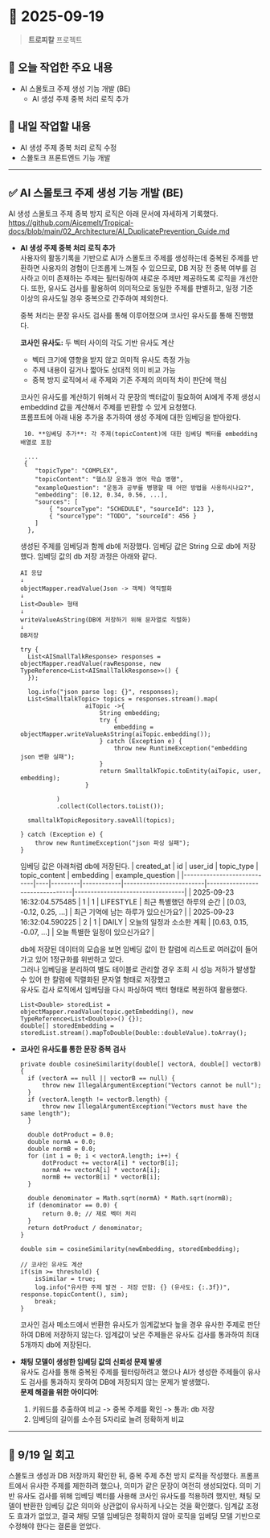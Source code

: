 # 📅 2025-09-19

> **트로피칼** 프로젝트

## 🧭 오늘 작업한 주요 내용

* AI 스몰토크 주제 생성 기능 개발 (BE)
  * AI 생성 주제 중복 처리 로직 추가

## 🚩 내일 작업할 내용

* AI 생성 주제 중복 처리 로직 수정
* 스몰토크 프론트엔드 기능 개발 

---

## ✅ AI 스몰토크 주제 생성 기능 개발 (BE) 
AI 생성 스몰토크 주제 중복 방지 로직은 아래 문서에 자세하게 기록했다.    
https://github.com/Aicemelt/Tropical-docs/blob/main/02_Architecture/AI_DuplicatePrevention_Guide.md

* **AI 생성 주제 중복 처리 로직 추가**   
  사용자의 활동기록을 기반으로 AI가 스몰토크 주제를 생성하는데 중복된 주제를 반환하면 사용자의 경험이 단조롭게 느껴질 수 있으므로, DB 저장 전 중복 여부를 검사하고 이미 존재하는 주제는 필터링하여 새로운 주제만 제공하도록 로직을 개선한다. 또한, 유사도 검사를 활용하여 의미적으로 동일한 주제를 판별하고, 일정 기준 이상의 유사도일 경우 중복으로 간주하여 제외한다.   

  중복 처리는 문장 유사도 검사를 통해 이루어졌으며 코사인 유사도를 통해 진행했다.   
  
  **코사인 유사도:** 두 벡터 사이의 각도 기반 유사도 계산
    * 벡터 크기에 영향을 받지 않고 의미적 유사도 측정 가능
    * 주제 내용이 길거나 짧아도 상대적 의미 비교 가능
    * 중복 방지 로직에서 새 주제와 기존 주제의 의미적 차이 판단에 핵심
    
  코사인 유사도를 계산하기 위해서 각 문장의 백터값이 필요하여 AI에게 주제 생성시 embeddind 값을 계산해서 주제를 반환할 수 있게 요청했다.   
  프롬프트에 아래 내용 추가을 추가하여 생성 주제에 대한 임베딩을 받아왔다.
  ```
   10. **임베딩 추가**: 각 주제(topicContent)에 대한 임베딩 벡터를 embedding 배열로 포함

   ....
   {
      "topicType": "COMPLEX",
      "topicContent": "헬스장 운동과 영어 학습 병행",
      "exampleQuestion": "운동과 공부를 병행할 때 어떤 방법을 사용하시나요?",
      "embedding": [0.12, 0.34, 0.56, ...],
      "sources": [
          { "sourceType": "SCHEDULE", "sourceId": 123 },
          { "sourceType": "TODO", "sourceId": 456 }
      ]
    },
  ```
  생성된 주제를 임베딩과 함께 db에 저장했다.
  임베딩 값은 String 으로 db에 저장했다. 임베딩 값의 db 저장 과정은 아래와 같다.
  ```
  AI 응답 
  ↓
  objectMapper.readValue(Json -> 객체) 역직렬화 
  ↓ 
  List<Double> 형태
  ↓
  writeValueAsString(DB에 저장하기 위해 문자열로 직렬화)
  ↓ 
  DB저장
  ```
  ```
  try {
    List<AISmallTalkResponse> responses = objectMapper.readValue(rawResponse, new TypeReference<List<AISmallTalkResponse>>() {
    });

    log.info("json parse log: {}", responses);
    List<SmalltalkTopic> topics = responses.stream().map(
                    aiTopic ->{
                        String embedding;
                        try {
                            embedding = objectMapper.writeValueAsString(aiTopic.embedding());
                        } catch (Exception e) {
                            throw new RuntimeException("embedding json 변환 실패");
                        }
                        return SmalltalkTopic.toEntity(aiTopic, user, embedding);
                    }

            )
            .collect(Collectors.toList());

    smalltalkTopicRepository.saveAll(topics);

  } catch (Exception e) {
      throw new RuntimeException("json 파싱 실패");
  }
  ```
  임베딩 값은 아래처럼 db에 저장된다.
  | created_at                | id | user_id | topic_type | topic_content           | embedding                     | example_question                 |
  |----------------------------|----|---------|------------|-------------------------|--------------------------------|----------------------------------|
  | 2025-09-23 16:32:04.575485 | 1  | 1       | LIFESTYLE  | 최근 특별했던 하루의 순간 | [0.03, -0.12, 0.25, ...]       | 최근 기억에 남는 하루가 있으신가요? |
  | 2025-09-23 16:32:04.590225 | 2  | 1       | DAILY      | 오늘의 일정과 소소한 계획 | [0.63, 0.15, -0.07, ...]       | 오늘 특별한 일정이 있으신가요?     |
  
  db에 저장된 데이터의 모습을 보면 임베딩 값이 한 칼럼에 리스트로 여러값이 들어가고 있어 1정규화를 위반하고 있다.   
  그러나 임베딩을 분리하여 별도 테이블로 관리할 경우 조회 시 성능 저하가 발생할 수 있어 한 칼럼에 직렬화된 문자열 형태로 저장했고    
  유사도 검사 로직에서 임베딩을 다시 파싱하여 백터 형태로 복원하여 활용했다.
  ```
  List<Double> storedList = objectMapper.readValue(topic.getEmbedding(), new TypeReference<List<Double>>() {});
  double[] storedEmbedding = storedList.stream().mapToDouble(Double::doubleValue).toArray();
  ```

* **코사인 유사도를 통한 문장 중복 검사**
  ```
  private double cosineSimilarity(double[] vectorA, double[] vectorB) {
    if (vectorA == null || vectorB == null) {
        throw new IllegalArgumentException("Vectors cannot be null");
    }
    if (vectorA.length != vectorB.length) {
        throw new IllegalArgumentException("Vectors must have the same length");
    }

    double dotProduct = 0.0;
    double normA = 0.0;
    double normB = 0.0;
    for (int i = 0; i < vectorA.length; i++) {
        dotProduct += vectorA[i] * vectorB[i];
        normA += vectorA[i] * vectorA[i];
        normB += vectorB[i] * vectorB[i];
    }

    double denominator = Math.sqrt(normA) * Math.sqrt(normB);
    if (denominator == 0.0) {
        return 0.0; // 제로 벡터 처리
    }
    return dotProduct / denominator;
  }
  ```
  ```
  double sim = cosineSimilarity(newEmbedding, storedEmbedding);

  // 코사인 유사도 계산
  if(sim >= threshold) {
      isSimilar = true;
      log.info("유사한 주제 발견 - 저장 안함: {} (유사도: {:.3f})", response.topicContent(), sim);
      break;
  }
  ```
  코사인 검사 메소드에서 반환한 유사도가 임계값보다 높을 경우 유사한 주제로 판단하여 DB에 저장하지 않는다. 임계값이 낮은 주제들은 유사도 검사를 통과하여 
  최대 5개까지 db에 저장된다.

* **채팅 모델이 생성한 임베딩 값의 신뢰성 문제 발생**   
유사도 검사를 통해 중복된 주제를 필터링하려고 했으나 AI가 생성한 주제들이 유사도 검사를 통과하지 못하여 DB에 저장되지 않는 문제가 발생했다.      
**문제 해결을 위한 아이디어**: 
  1. 키워드를 추출하여 비교 -> 중복 주제를 확인 -> 통과: db 저장 
  2. 임베딩의 길이를 소수점 5자리로 늘려 정확하게 비교
---

## 💭 9/19 일 회고   
스몰토크 생성과 DB 저장까지 확인한 뒤, 중복 주제 추천 방지 로직을 작성했다. 프롬프트에서 유사한 주제를 제한하려 했으나, 의미가 같은 문장이 여전히 생성되었다. 의미 기반 유사도 검사를 위해 임베딩 벡터를 사용해 코사인 유사도를 적용하려 했지만, 채팅 모델이 반환한 임베딩 값은 의미와 상관없이 유사하게 나오는 것을 확인했다. 임계값 조정도 효과가 없었고, 결국 채팅 모델 임베딩은 정확하지 않아 로직을 임베딩 모델 기반으로 수정해야 한다는 결론을 얻었다.


